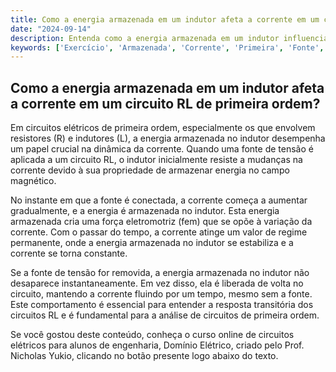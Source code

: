 ```yaml
---
title: Como a energia armazenada em um indutor afeta a corrente em um circuito RL de primeira ordem?
date: "2024-09-14"
description: Entenda como a energia armazenada em um indutor influencia a corrente em um circuito RL de primeira ordem.
keywords: ['Exercício', 'Armazenada', 'Corrente', 'Primeira', 'Fonte', 'RL', 'carga']
---
```


## Como a energia armazenada em um indutor afeta a corrente em um circuito RL de primeira ordem?

Em circuitos elétricos de primeira ordem, especialmente os que envolvem resistores (R) e indutores (L), a energia armazenada no indutor desempenha um papel crucial na dinâmica da corrente. Quando uma fonte de tensão é aplicada a um circuito RL, o indutor inicialmente resiste a mudanças na corrente devido à sua propriedade de armazenar energia no campo magnético.

No instante em que a fonte é conectada, a corrente começa a aumentar gradualmente, e a energia é armazenada no indutor. Esta energia armazenada cria uma força eletromotriz (fem) que se opõe à variação da corrente. Com o passar do tempo, a corrente atinge um valor de regime permanente, onde a energia armazenada no indutor se estabiliza e a corrente se torna constante.

Se a fonte de tensão for removida, a energia armazenada no indutor não desaparece instantaneamente. Em vez disso, ela é liberada de volta no circuito, mantendo a corrente fluindo por um tempo, mesmo sem a fonte. Este comportamento é essencial para entender a resposta transitória dos circuitos RL e é fundamental para a análise de circuitos de primeira ordem.

Se você gostou deste conteúdo, conheça o curso online de circuitos elétricos para alunos de engenharia, Domínio Elétrico, criado pelo Prof. Nicholas Yukio, clicando no botão presente logo abaixo do texto.